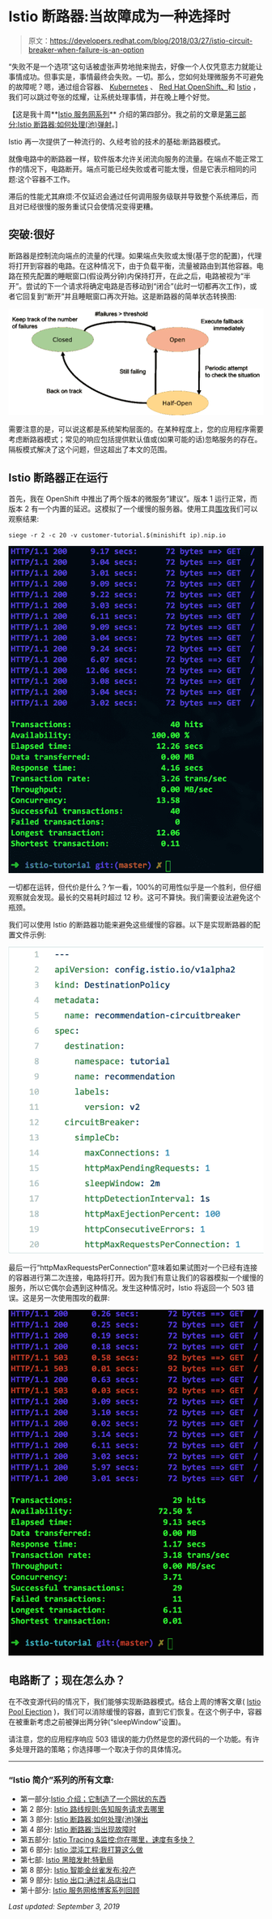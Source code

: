 # Istio 断路器:当故障成为一种选择时

> 原文：<https://developers.redhat.com/blog/2018/03/27/istio-circuit-breaker-when-failure-is-an-option>

“失败不是一个选项”这句话被虚张声势地抛来抛去，好像一个人仅凭意志力就能让事情成功。但事实是，事情最终会失败。一切。那么，您如何处理微服务不可避免的故障呢？嗯，通过组合容器、 [Kubernetes](https://developers.redhat.com/topics/kubernetes/) 、 [Red Hat OpenShift、](https://developers.redhat.com/products/openshift/overview/)和 [Istio](https://developers.redhat.com/topics/service-mesh/) ，我们可以跳过夸张的炫耀，让系统处理事情，并在晚上睡个好觉。

【这是我十周**[Istio 服务网系列](https://developers.redhat.com/topics/service-mesh/)** 介绍的第四部分。我之前的文章是[第三部分:Istio 断路器:如何处理(池)弹射](https://developers.redhat.com/blog/2018/03/20/istio-circuit-breaker-pool-ejection/)。]

Istio 再一次提供了一种流行的、久经考验的技术的基础:断路器模式。

就像电路中的断路器一样，软件版本允许关闭流向服务的流量。在端点不能正常工作的情况下，电路断开。端点可能已经失败或者可能太慢，但是它表示相同的问题:这个容器不工作。

滞后的性能尤其麻烦:不仅延迟会通过任何调用服务级联并导致整个系统滞后，而且对已经很慢的服务重试只会使情况变得更糟。

## 突破:很好

断路器是控制流向端点的流量的代理。如果端点失败或太慢(基于您的配置)，代理将打开到容器的电路。在这种情况下，由于负载平衡，流量被路由到其他容器。电路在预先配置的睡眠窗口(假设两分钟)内保持打开，在此之后，电路被视为“半开”。尝试的下一个请求将确定电路是否移动到“闭合”(此时一切都再次工作)，或者它回复到“断开”并且睡眠窗口再次开始。这是断路器的简单状态转换图:

![](img/453abba608fd53d8722c943fe7b95ae6.png)

需要注意的是，可以说这都是系统架构层面的。在某种程度上，您的应用程序需要考虑断路器模式；常见的响应包括提供默认值或(如果可能的话)忽略服务的存在。隔板模式解决了这个问题，但这超出了本文的范围。

## Istio 断路器正在运行

首先，我在 OpenShift 中推出了两个版本的微服务“建议”。版本 1 运行正常，而版本 2 有一个内置的延迟。这模拟了一个缓慢的服务器。使用工具[围攻](https://github.com/JoeDog/siege)我们可以观察结果:

```
siege -r 2 -c 20 -v customer-tutorial.$(minishift ip).nip.io
```

![](img/760fa5b0f6706796a5388d5e2b63e582.png)

一切都在运转，但代价是什么？乍一看，100%的可用性似乎是一个胜利，但仔细观察就会发现。最长的交易耗时超过 12 秒。这可不算快。我们需要设法避免这个瓶颈。

我们可以使用 Istio 的断路器功能来避免这些缓慢的容器。以下是实现断路器的配置文件示例:

![](img/ecf0159af598997d46d89a531cd05397.png)

最后一行“httpMaxRequestsPerConnection”意味着如果试图对一个已经有连接的容器进行第二次连接，电路将打开。因为我们有意让我们的容器模拟一个缓慢的服务，所以它偶尔会遇到这种情况。发生这种情况时，Istio 将返回一个 503 错误。这是另一次使用围攻的截屏:

![](img/35d323de30801f064ff8bef0c04ffad9.png)

## 电路断了；现在怎么办？

在不改变源代码的情况下，我们能够实现断路器模式。结合上周的博客文章( [Istio Pool Ejection](https://developers.redhat.com/blog/2018/03/20/istio-circuit-breaker-pool-ejection/) )，我们可以消除缓慢的容器，直到它们恢复。在这个例子中，容器在被重新考虑之前被弹出两分钟(“sleepWindow”设置)。

请注意，您的应用程序响应 503 错误的能力仍然是您的源代码的一个功能。有许多处理开路的策略；你选择哪一个取决于你的具体情况。

* * *

### “Istio 简介”系列的所有文章:

*   第一部分:[Istio 介绍；它制造了一个网状的东西](https://developers.redhat.com/topics/service-mesh/)
*   第 2 部分: [Istio 路线规则:告知服务请求去哪里](https://developers.redhat.com/blog/2018/03/13/istio-route-rules-service-requests/)
*   第 3 部分: [Istio 断路器:如何处理(池)弹出](https://developers.redhat.com/blog/2018/03/20/istio-circuit-breaker-pool-ejection/)
*   第 4 部分: [Istio 断路器:当出现故障时](https://developers.redhat.com/blog/2018/03/27/istio-circuit-breaker-when-failure-is-an-option/)
*   第五部分: [Istio Tracing &监控:你在哪里，速度有多快？](https://developers.redhat.com/blog/2018/04/03/istio-tracing-monitoring/)
*   第 6 部分: [Istio 混沌工程:我打算这么做](https://developers.redhat.com/blog/2018/04/10/istio-chaos-engineering/)
*   第七部: [Istio 黑暗发射:特勤局](https://developers.redhat.com/blog/2018/04/17/istio-dark-launch-secret-services/)
*   第 8 部分: [Istio 智能金丝雀发布:投产](https://developers.redhat.com/blog/2018/04/24/istio-smart-canary-launch/)
*   第 9 部分: [Istio 出口:通过礼品店出口](https://developers.redhat.com/blog/2018/05/01/istio-egress-exit-through-the-gift-shop/)
*   第十部分: [Istio 服务网格博客系列回顾](https://developers.redhat.com/blog/2018/05/07/istio-service-mesh-blog-series-recap/)

*Last updated: September 3, 2019*